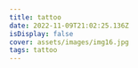 ```yaml
---
title: tattoo
date: 2022-11-09T21:02:25.136Z
isDisplay: false
cover: assets/images/img16.jpg
tags: tattoo
---
```

